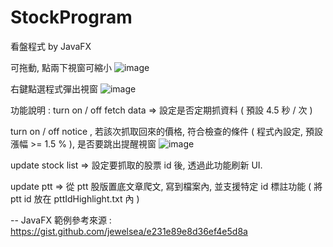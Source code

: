 # StockProgram
看盤程式  by JavaFX

可拖動, 點兩下視窗可縮小
![image](https://github.com/OscarQiu0817/StockProgram/assets/44765969/aa6d6a3a-2abd-4c72-9bc2-dd25c0fff33e)


右鍵點選程式彈出視窗
![image](https://github.com/OscarQiu0817/StockProgram/assets/44765969/92ddc93d-2d2f-43d0-bc29-24cc7ca07534)

功能說明 : 
turn on / off fetch data => 設定是否定期抓資料 ( 預設 4.5 秒 / 次 )

turn on / off notice , 若該次抓取回來的價格, 符合檢查的條件 ( 程式內設定, 預設漲幅 >= 1.5 % ), 是否要跳出提醒視窗
![image](https://github.com/OscarQiu0817/StockProgram/assets/44765969/69403cbf-5d40-4e96-9b57-d9882ab9bb5c)

update stock list => 設定要抓取的股票 id 後, 透過此功能刷新 UI.

update ptt => 從 ptt 股版置底文章爬文, 寫到檔案內, 並支援特定 id 標註功能 ( 將ptt id 放在 pttIdHighlight.txt 內 )


-- JavaFX 範例參考來源 : https://gist.github.com/jewelsea/e231e89e8d36ef4e5d8a
